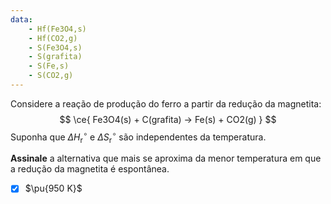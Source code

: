 ```yaml
---
data:
    - Hf(Fe3O4,s)
    - Hf(CO2,g)
    - S(Fe3O4,s)
    - S(grafita)
    - S(Fe,s)
    - S(CO2,g)
---
```


Considere a reação de produção do ferro a partir da redução da magnetita:
$$
    \ce{ Fe3O4(s) + C(grafita) -> Fe(s) + CO2(g) }
$$
Suponha que $\Delta H^\circ_\mathrm{r}$ e $\Delta S^\circ_\mathrm{r}$ são independentes da temperatura.

**Assinale** a alternativa que mais se aproxima da menor temperatura em que a redução da magnetita é espontânea.

- [x] $\pu{950 K}$

